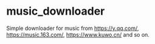 # music_downloader
Simple downloader for music from https://y.qq.com/, https://music.163.com/, https://www.kuwo.cn/ and so on.

